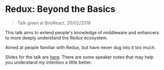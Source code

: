 # Redux: Beyond the Basics

> Talk given at BrisReact, 20/02/2018

This talk aims to extend people's knowledge of middleware and enhancers to
more deeply understand the Redux ecosystem.

Aimed at people familiar with Redux, but have never dug into it too much.

Slides for the talk are [here](https://docs.google.com/presentation/d/1AfopDzgcdvIS47eVTKO-51TSu0Jqj27rIMtPgkJBnbM/edit?usp=sharing). There are some speaker notes that may help you understand
my intention a little better.
